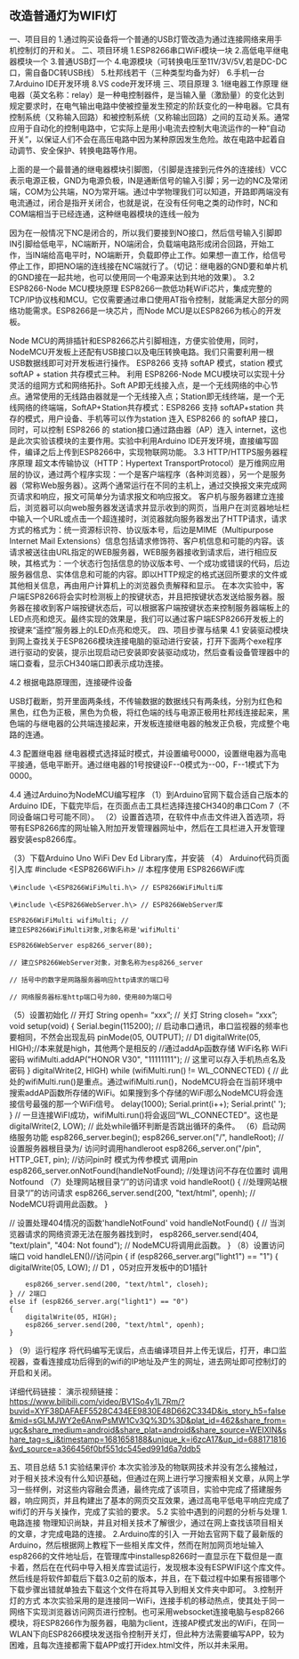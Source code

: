 改造普通灯为WIFI灯
------------------------------------------------------------------------------------------------------------------------
一、项目目的
1.通过购买设备将一个普通的USB灯管改造为通过连接网络来用手机控制灯的开和关。
二、项目环境
1.ESP8266串口WiFi模块一块
2.高低电平继电器模块一个
3.普通USB灯一个
4.电源模块（可转换电压至11V/3V/5V,若是DC-DC口，需自备DC转USB线）
5.杜邦线若干（三种类型均备为好）
6.手机一台
7.Arduino IDE开发环境
8.VS code开发环境
三、项目原理
3. 1继电器工作原理
继电器（英文名称：relay）是一种电控制器件，是当输入量（激励量）的变化达到规定要求时，在电气输出电路中使被控量发生预定的阶跃变化的一种电器。它具有控制系统（又称输入回路）和被控制系统（又称输出回路）之间的互动关系。通常应用于自动化的控制电路中，它实际上是用小电流去控制大电流运作的一种“自动开关”，以保证人们不会在高压电路中因为某种原因发生危险。故在电路中起着自动调节、安全保护、转换电路等作用。

上面的是一个最普通的继电器模块引脚图，（引脚是连接到元件外的连接线）VCC表示电源正极，GND为电源负极，IN是通断信号的输入引脚；另一边的NC及常闭端，COM为公共端，NO为常开端。通过中学物理我们可以知道，开路即两端没有电流通过，闭合是指开关闭合，也就是说，在没有任何电之类的动作时，NC和COM端相当于已经连通，这种继电器模块的连线一般为

因为在一般情况下NC是闭合的，所以我们要接到NO接口，然后信号输入引脚即IN引脚给低电平，NC端断开，NO端闭合，负载端电路形成闭合回路，开始工作，当IN端给高电平时，NO端断开，负载即停止工作。如果想一直工作，给信号停止工作，即把NO端的连线接在NC端就行了。（切记：继电器的GND要和单片机的GND接在一起共地，也可以使用同一个电源来达到共地的效果）。
3.2 ESP8266-Node MCU模块原理
ESP8266一款低功耗WiFi芯片，集成完整的TCP/IP协议栈和MCU。它仅需要通过串口使用AT指令控制，就能满足大部分的网络功能需求。ESP8266是一块芯片，而Node MCU是以ESP8266为核心的开发板。

 Node MCU的两排插针和ESP8266芯片引脚相连，方便实验使用，同时，NodeMCU开发板上还配有USB接口以及电压转换电路。我们只需要利用一根USB数据线即可对开发板进行操作。
ESP8266 支持 softAP 模式，station 模式softAP + station 共存模式三种。
利用 ESP8266-Node MCU模块可以实现十分灵活的组网方式和网络拓扑。Soft AP即无线接入点，是一个无线网络的中心节点。通常使用的无线路由器就是一个无线接入点；Station即无线终端，是一个无线网络的终端端，SoftAP+Station共存模式：ESP8266 支持 softAP+station 共存的模式，用户设备、手机等可以作为station 连入 ESP8266 的 softAP 接口，同时，可以控制 ESP8266 的 station接口通过路由器（AP）连入 internet，这也是此次实验该模块的主要作用。实验中利用Arduino IDE开发环境，直接编写固件，编译之后上传到ESP8266中，实现物联网功能。
3.3 HTTP/HTTPS服务器程序原理
超文本传输协议（HTTP：Hypertext TransportProtocol）是万维网应用层的协议，通过两个程序实现：一个是客户端程序（各种浏览器），另一个是服务器（常称Web服务器）。这两个通常运行在不同的主机上，通过交换报文来完成网页请求和响应，报文可简单分为请求报文和响应报文。
客户机与服务器建立连接后，浏览器可以向web服务器发送请求并显示收到的网页，当用户在浏览器地址栏中输入一个URL或点击一个超连接时，浏览器就向服务器发出了HTTP请求，请求方式的格式为：统一资源标识符、协议版本号，后边是MIME（Multipurpose Internet  Mail Extensions）信息包括请求修饰符、客户机信息和可能的内容。该请求被送往由URL指定的WEB服务器，WEB服务器接收到请求后，进行相应反映，其格式为：一个状态行包括信息的协议版本号、一个成功或错误的代码，后边服务器信息、实体信息和可能的内容。即以HTTP规定的格式送回所要求的文件或其他相关信息，再由用户计算机上的浏览器负责解释和显示。
在本次实验中，客户端ESP8266将会实时检测板上的按键状态，并且把按键状态发送给服务器。服务器在接收到客户端按键状态后，可以根据客户端按键状态来控制服务器端板上的LED点亮和熄灭。最终实现的效果是，我们可以通过客户端ESP8266开发板上的按键来“遥控”服务器上的LED点亮和熄灭。
四、项目步骤与结果
4.1 安装驱动模块
   到网上查找关于ESP8266模块连接电脑的驱动进行安装，打开下面两个exe程序进行驱动的安装，提示出现启动已安装即安装驱动成功，然后查看设备管理器中的端口查看，显示CH340端口即表示成功连接。


4.2 根据电路原理图，连接硬件设备

USB灯截断，剪开里面两条线，不传输数据的数据线只有两条线，分别为红色和黑色，红色为正极，黑色为负极，将红色端的线与电源正极用杜邦线连接起来，黑色端的与继电器的公共端连接起来，开发板连接继电器的触发正负极，完成整个电路的连通。


4.3 配置继电器
继电器模式选择延时模式，并设置编号0000，设置继电器为高电平接通，低电平断开。通过继电器的1号按键设F--0模式为--00，F--1模式下为0000。


4.4 通过Arduino为NodeMCU编写程序
（1）到Arduino官网下载合适自己版本的Arduino IDE，下载完毕后，在页面点击工具栏选择连接CH340的串口Com 7（不同设备端口号可能不同）。
（2）设置首选项，在软件中点击文件进入首选项，将带有ESP8266库的网址输入附加开发管理器网址中，然后在工具栏进入开发管理器安装esp8266库。


（3）下载Arduino Uno WiFi Dev Ed Library库，并安装
（4） Arduino代码页面引入库
    \#include \<ESP8266WiFi.h\> // 本程序使用 ESP8266WiFi库

    \#include \<ESP8266WiFiMulti.h\> // ESP8266WiFiMulti库

    \#include \<ESP8266WebServer.h\> // ESP8266WebServer库

    ESP8266WiFiMulti wifiMulti; //
    建立ESP8266WiFiMulti对象,对象名称是'wifiMulti'

    ESP8266WebServer esp8266_server(80);

    // 建立SP8266WebServer对象，对象名称为esp8266_server

    // 括号中的数字是网路服务器响应http请求的端口号

    // 网络服务器标准http端口号为80，使用80为端口号
（5）设置初始化
    // 开灯
    String openh= “xxx”;
 // 关灯
    String closeh= “xxx”;
    void setup(void)
    {
    Serial.begin(115200); // 启动串口通讯，串口监视器的频率也要相同，不然会出现乱码
    pinMode(05, OUTPUT); // D1
    digitalWrite(05, HIGH);//本来就是high，其他两个是相反的
    //通过addAp函数存储 WiFi名称 WiFi密码
    wifiMulti.addAP("HONOR V30", "11111111");
    // 这里可以存入手机热点名及密码
    }
    digitalWrite(2, HIGH)
    while (wifiMulti.run() != WL_CONNECTED)
    {
    //
    此处的wifiMulti.run()是重点。通过wifiMulti.run()，NodeMCU将会在当前环境中搜索addAP函数所存储的WiFi。如果搜到多个存储的WiFi那么NodeMCU将会连接信号最强的那一个WiFi信号。
    delay(1000);
    Serial.print(i++);
    Serial.print(' ');
    }
    //
    一旦连接WiFI成功，wifiMulti.run()将会返回“WL_CONNECTED”。这也是digitalWrite(2, LOW); // 此处while循环判断是否跳出循环的条件。
（6）启动网络服务功能
    esp8266_server.begin();
    esp8266_server.on("/", handleRoot);
    //设置服务器根目录为/ 访问时调用handleroot
    esp8266_server.on("/pin", HTTP_GET, pin);
    //访问pin时 模式为传参模式 调用pin
    esp8266_server.onNotFound(handleNotFound);
    //处理访问不存在位置时 调用Notfound
     （7）处理网站根目录“/”的访问请求
void handleRoot()
{                                                //处理网站根目录“/”的访问请求
    esp8266_server.send(200, "text/html", openh); // NodeMCU将调用此函数。
}

// 设置处理404情况的函数'handleNotFound'
void handleNotFound()
{                                                             // 当浏览器请求的网络资源无法在服务器找到时，
    esp8266_server.send(404, "text/plain", "404: Not found"); // NodeMCU将调用此函数。
}
（8）设置访问端口
    void handleLEN()//访问pin
{
    if (esp8266_server.arg("light1") == "1")
    {
digitalWrite(05, LOW); // D1 ，05对应开发板中的D1插针           
    
        esp8266_server.send(200, "text/html", closeh);
    } // 2端口
    else if (esp8266_server.arg("light1") == "0")
    {
        digitalWrite(05, HIGH);        
        esp8266_server.send(200, "text/html", openh);
    }
}
（9）运行程序
将代码编写无误后，点击编译项目并上传无误后，打开，串口监视器，查看连接成功后得到的wifi的IP地址及产生的网址，进去网址即可控制灯的开启和关闭。



详细代码链接：
演示视频链接：https://www.bilibili.com/video/BV1So4y1L7Rm/?buvid=XYF38DAFAEF5528C434EE9830E48D662C334D&is_story_h5=false&mid=sGLMJWY2e6AnwPsMW1Cv3Q%3D%3D&plat_id=462&share_from=ugc&share_medium=android&share_plat=android&share_source=WEIXIN&share_tag=s_i&timestamp=1681658188&unique_k=i6zcA17&up_id=688171816&vd_source=a366456f0bf551dc545ed991d6a7ddb5

五、项目总结
5.1 实验结果评价
   本次实验涉及的物联网技术并没有怎么接触过，对于相关技术没有什么知识基础，但通过在网上进行学习搜索相关文章，从网上学习一些样例，对这些内容融会贯通，最终完成了该项目，实验中完成了搭建服务器，响应网页，并且构建出了基本的网页交互效果，通过高电平低电平响应完成了wifi灯的开与关操作，完成了实验的要求。
5.2 实验中遇到的问题的分析与处理
1.电路连接
物理知识尚缺，并且对相关技术了解很少，通过在网上查找该项目相关的文章，才完成电路的连接。
2.Arduino库的引入
     一开始去官网下载了最新版的Arduino，然后根据网上教程下一些相关库文件，然而在附加网页地址输入esp8266的文件地址后，在管理库中installesp8266时一直显示在下载但是一直卡着，然后在在代码中导入相关库尝试运行，发现根本没有ESPWIFI这个库文件。然后线是将软件卸载后下载3.0之前的版本，并且，在下载过程中如果有报错哪个下载步骤出错就单独去下载这个文件在将其导入到相关文件夹中即可。
3.控制开灯的方式
本次实验采用的是连接同一WiFi，连接手机的移动热点，使其处于同一网络下实现浏览器访问网页进行控制。也可采用websocket连接电脑与esp8266模块，将ESP8266作为服务器，电脑为client，连接AP模式发出的WiFi，在同一WLAN下向ESP8266模块发送指令控制开关灯，但此种方法需要编写APP，较为困难，且每次连接都需下载APP或打开idex.html文件，所以并未采用。
